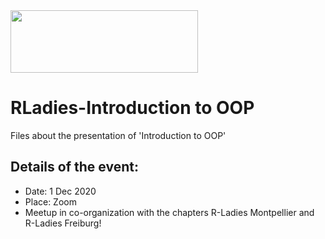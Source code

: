 <img src="https://github.com/rladies/starter-kit/blob/master/logo/R-LadiesGlobal_RBG_online_LogoWithText_Horizontal.png" data-canonical-src="https://github.com/rladies/starter-kit/blob/master/logo/R-LadiesGlobal_RBG_online_LogoWithText_Horizontal.png" width="300" height="100" />

# RLadies-Introduction to OOP
Files about the presentation of 'Introduction to OOP'

## Details of the event:
- Date: 1 Dec 2020
- Place: Zoom
- Meetup in co-organization with the chapters R-Ladies Montpellier and R-Ladies Freiburg! 
